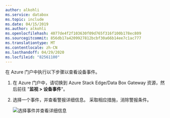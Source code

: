 ```yaml
---
author: alkohli
ms.service: databox
ms.topic: include
ms.date: 04/15/2019
ms.author: alkohli
ms.openlocfilehash: 4077de4f2f103630f09d765f316f100b178ec809
ms.sourcegitcommit: 856db17a4209927812bcbf30a66b14ee7c1ac777
ms.translationtype: MT
ms.contentlocale: zh-CN
ms.lasthandoff: 04/29/2020
ms.locfileid: "82561100"
---
```

在 Azure 门户中执行以下步骤以查看设备事件。 

1. 在 Azure 门户中，请切换到 Azure Stack Edge/Data Box Gateway 资源，然后前往 "**监视 > 设备事件**"。
2. 选择一个事件，并查看警报详细信息。 采取相应措施，消除警报条件。

    ![选择事件并查看详细信息](media/data-box-edge-gateway-view-device-events/view-device-events.png)